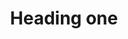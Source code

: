 ---
title: Heading one
tags: ["heading", "one", "title", "header", "text"]
icon: heading-one
svg: '<svg xmlns="http://www.w3.org/2000/svg" width="24" height="24" fill="none" viewBox="0 0 24 24" stroke-width="1.5" stroke-linecap="round" stroke-linejoin="round" stroke="currentColor"><path d="M3.75 4.5v15m9.5-15v15M3.75 12h9.5m3.25-.125 3-2.375v10"/></svg>'
---